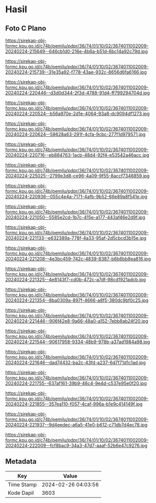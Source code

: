 # Hasil

## Foto C Plano

https://sirekap-obj-formc.kpu.go.id/c74b/pemilu/pdpr/36/74/01/10/02/3674011002009-20240224-215649--646cb1d0-216e-4b6a-b51d-6bc14a92c79d.jpg

https://sirekap-obj-formc.kpu.go.id/c74b/pemilu/pdpr/36/74/01/10/02/3674011002009-20240224-215739--31e35a92-f778-43ae-932c-8656d6fa6166.jpg

https://sirekap-obj-formc.kpu.go.id/c74b/pemilu/pdpr/36/74/01/10/02/3674011002009-20240224-220446--d3d0d344-2f3d-4788-91d4-ff799294704d.jpg

https://sirekap-obj-formc.kpu.go.id/c74b/pemilu/pdpr/36/74/01/10/02/3674011002009-20240224-220524--b56a970e-2d1e-4064-93a8-dc9094df1273.jpg

https://sirekap-obj-formc.kpu.go.id/c74b/pemilu/pdpr/36/74/01/10/02/3674011002009-20240224-220624--58628a63-291f-4cfa-9cbc-277f1d979571.jpg

https://sirekap-obj-formc.kpu.go.id/c74b/pemilu/pdpr/36/74/01/10/02/3674011002009-20240224-220716--eb884763-1acb-48d4-92f4-e53542a46acc.jpg

https://sirekap-obj-formc.kpu.go.id/c74b/pemilu/pdpr/36/74/01/10/02/3674011002009-20240224-225025--2799e3d8-ce96-4a09-9f55-8accf7346859.jpg

https://sirekap-obj-formc.kpu.go.id/c74b/pemilu/pdpr/36/74/01/10/02/3674011002009-20240224-220936--055c4e4a-7171-4afb-9b52-66e89a8f541e.jpg

https://sirekap-obj-formc.kpu.go.id/c74b/pemilu/pdpr/36/74/01/10/02/3674011002009-20240224-221050--5585e2cd-1b7c-415e-a177-443af46e2d9f.jpg

https://sirekap-obj-formc.kpu.go.id/c74b/pemilu/pdpr/36/74/01/10/02/3674011002009-20240224-221133--e632389a-778f-4a33-95af-2d5cbcd3b15e.jpg

https://sirekap-obj-formc.kpu.go.id/c74b/pemilu/pdpr/36/74/01/10/02/3674011002009-20240224-221208--4e3bc459-742c-4839-8387-b6b6bb8ea816.jpg

https://sirekap-obj-formc.kpu.go.id/c74b/pemilu/pdpr/36/74/01/10/02/3674011002009-20240224-221325--4e8143f7-cd0b-472c-a7df-98cd1921adcb.jpg

https://sirekap-obj-formc.kpu.go.id/c74b/pemilu/pdpr/36/74/01/10/02/3674011002009-20240224-221354--8ba0309a-897f-4666-a8f5-380dc9bf0c25.jpg

https://sirekap-obj-formc.kpu.go.id/c74b/pemilu/pdpr/36/74/01/10/02/3674011002009-20240224-221446--906f42e8-9a66-48a0-a152-7ebb8ab24f20.jpg

https://sirekap-obj-formc.kpu.go.id/c74b/pemilu/pdpr/36/74/01/10/02/3674011002009-20240224-221544--90617958-9334-48b9-978b-a37ad1984a98.jpg

https://sirekap-obj-formc.kpu.go.id/c74b/pemilu/pdpr/36/74/01/10/02/3674011002009-20240224-221646--dad74432-ba2c-43fd-a237-6d7f71d1c1ad.jpg

https://sirekap-obj-formc.kpu.go.id/c74b/pemilu/pdpr/36/74/01/10/02/3674011002009-20240224-221755--637af161-39b9-46c4-9e4d-c537e95e0f20.jpg

https://sirekap-obj-formc.kpu.go.id/c74b/pemilu/pdpr/36/74/01/10/02/3674011002009-20240224-221855--357ea110-f057-4caf-996a-b1e9c414149f.jpg

https://sirekap-obj-formc.kpu.go.id/c74b/pemilu/pdpr/36/74/01/10/02/3674011002009-20240224-221937--9d4eedec-a6a5-41e0-b612-c71db7d4ec78.jpg

https://sirekap-obj-formc.kpu.go.id/c74b/pemilu/pdpr/36/74/01/10/02/3674011002009-20240224-222009--fcf8bac9-34a3-47d7-aaaf-52b6e47c9276.jpg


## Metadata

| Key        | Value               |
| ---------- | ------------------- |
| Time Stamp | 2024-02-26 04:03:56 |
| Kode Dapil | 3603                |




